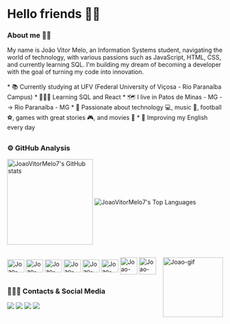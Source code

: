 # Hello friends 👋🏽

<h3> About me 🖖🏽</h3>
My name is João Vitor Melo, an Information Systems student, navigating the world of technology, with various passions such as JavaScript, HTML, CSS, and currently learning SQL. I'm building my dream of becoming a developer with the goal of turning my code into innovation.
<br><br/>
* 📚 Currently studying at UFV (Federal University of Viçosa - Rio Paranaíba Campus)
* 🧑🏽‍💻 Learning SQL and React
* 🗺️ I live in Patos de Minas - MG --> Rio Paranaíba - MG
* 💬 Passionate about technology 💻, music 🎸, football ⚽, games with great stories 🎮, and movies 🎥
* 📖 Improving my English every day

##
<h3> ⚙️ GitHub Analysis </h3>
<div>
  <picture>
    <source
      srcset="https://github-readme-stats.vercel.app/api?username=joaovitormelo7&show_icons=true&theme=dark&card_width=300&bg_color=00000000"
      media="(prefers-color-scheme: dark)"
    />
    <source
      srcset="https://github-readme-stats.vercel.app/api?username=joaovitormelo7&show_icons=true&card_width=300&bg_color=00000000"
      media="(prefers-color-scheme: light), (prefers-color-scheme: no-preference)"
    />
    <img height=200 align="center"
      src="https://github-readme-stats.vercel.app/api?username=joaovitormelo7&show_icons=true&card_width=300&bg_color=00000000"
      alt="JoaoVitorMelo7's GitHub stats"
    />
    
  </picture>
   <img eight=200 align="center"
    src="https://github-readme-stats.vercel.app/api/top-langs/?username=joaovitormelo7&layout=compact&card_width=450&bg_color=00000000"
    alt="JoaoVitorMelo7's Top Languages"
  />
  

 
</div>

##

<div>

<img align = "center" alt = "Joao-Js" height = "30" width = "40" src="https://cdn.jsdelivr.net/gh/devicons/devicon@latest/icons/javascript/javascript-original.svg" />
<img align = "center" alt = "Joao-Vscod" height = "30" width = "40" src="https://cdn.jsdelivr.net/gh/devicons/devicon@latest/icons/vscode/vscode-original.svg" />
<img align = "center" alt = "Joao-css3" height = "30" width = "40" src="https://cdn.jsdelivr.net/gh/devicons/devicon@latest/icons/css3/css3-original.svg" />
<img align = "center" alt = "Joao-github" height = "30" width = "40" src="https://cdn.jsdelivr.net/gh/devicons/devicon@latest/icons/github/github-original.svg" />
<img align = "center" alt = "Joao-notion" height = "30" width = "40" src="https://cdn.jsdelivr.net/gh/devicons/devicon@latest/icons/notion/notion-original.svg" />
<img align = "center" alt = "Joao-html" height = "30" width = "40" src="https://cdn.jsdelivr.net/gh/devicons/devicon@latest/icons/html5/html5-original.svg" />
<img align = "right" alt = "Joao-gif" heitgh = "30" width = "140" src ="https://user-images.githubusercontent.com/74038190/212747657-7a8d59da-69c8-4110-8ea8-f8102fd0b413.gif" />
<img align = "center" alt = "Joao-type" heitgh = "30" width = "40" src="https://cdn.jsdelivr.net/gh/devicons/devicon@latest/icons/typescript/typescript-original.svg" />
<img align = "center" alt = "Joao-react" heitgh = "30" width = "40" src="https://cdn.jsdelivr.net/gh/devicons/devicon@latest/icons/react/react-original-wordmark.svg" />
    
          
  
</div>

##
<div>
  <h3> 🙋🏽‍♂️ Contacts & Social Media </h3>
  <a href = "mailto:joaovitormelo199@gmail.com">
    <img src = "https://img.shields.io/badge/Gmail-D14836?style=for-the-badge&logo=gmail&logoColor=white" target="_blank"></a>
  
  <a href = "https://github.com/joaovitormelo7">
    <img src = "https://img.shields.io/badge/GitHub-100000?style=for-the-badge&logo=github&logoColor=white" target="_blank"></a>
    
  <a href = "https://www.linkedin.com/in/joaovitormelo7/">
    <img src = "https://img.shields.io/badge/LinkedIn-0077B5?style=for-the-badge&logo=linkedin&logoColor=white"></a>

  <a href = "https://www.instagram.com/joaovitormelo7/">
    <img src = "https://img.shields.io/badge/Instagram-E4405F?style=for-the-badge&logo=instagram&logoColor=white"></a>  
      
</div>



